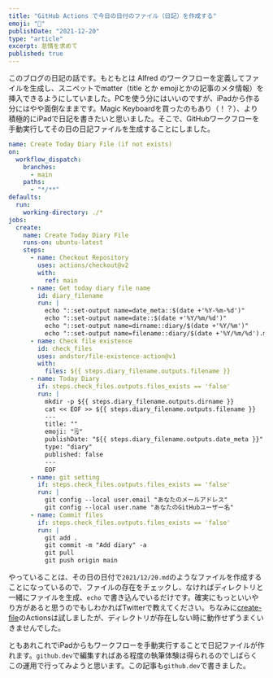 ```yaml
---
title: "GitHub Actions で今日の日付のファイル（日記）を作成する"
emoji: "📔"
publishDate: "2021-12-20"
type: "article"
excerpt: 怠惰を求めて
published: true
---
```


このブログの日記の話です。もともとは Alfred のワークフローを定義してファイルを生成し、スニペットでmatter（title とか emojiとかの記事のメタ情報）を挿入できるようにしていました。PCを使う分にはいいのですが、iPadから作る分にはやや面倒なままです。Magic Keyboardを買ったのもあり（！？）、より積極的にiPadで日記を書きたいと思いました。そこで、GitHubワークフローを手動実行してその日の日記ファイルを生成することにしました。

```yml:.github/workflows/create-diary.yml
name: Create Today Diary File (if not exists)
on:
  workflow_dispatch:
    branches:
      - main
    paths:
      - "*/**"
defaults:
  run:
    working-directory: ./*
jobs:
  create:
    name: Create Today Diary File
    runs-on: ubuntu-latest
    steps:
      - name: Checkout Repository
        uses: actions/checkout@v2
        with:
          ref: main
      - name: Get today diary file name
        id: diary_filename
        run: |
          echo "::set-output name=date_meta::$(date +'%Y-%m-%d')"
          echo "::set-output name=date::$(date +'%Y/%m/%d')"
          echo "::set-output name=dirname::diary/$(date +'%Y/%m')"
          echo "::set-output name=filename::diary/$(date +'%Y/%m/%d').md"
      - name: Check file existence
        id: check_files
        uses: andstor/file-existence-action@v1
        with:
          files: ${{ steps.diary_filename.outputs.filename }}
      - name: Today Diary
        if: steps.check_files.outputs.files_exists == 'false'
        run: |
          mkdir -p ${{ steps.diary_filename.outputs.dirname }}
          cat << EOF >> ${{ steps.diary_filename.outputs.filename }}
          ---
          title: ""
          emoji: "🗒"
          publishDate: "${{ steps.diary_filename.outputs.date_meta }}"
          type: "diary"
          published: false
          ---
          EOF
      - name: git setting
        if: steps.check_files.outputs.files_exists == 'false'
        run: |
          git config --local user.email "あなたのメールアドレス"
          git config --local user.name "あなたのGitHubユーザー名"
      - name: Commit files
        if: steps.check_files.outputs.files_exists == 'false'
        run: |
          git add .
          git commit -m "Add diary" -a
          git pull
          git push origin main
```

やっていることは、その日の日付で`2021/12/20.md`のようなファイルを作成することになっているので、ファイルの存在をチェックし、なければディレクトリと一緒にファイルを生成、`echo` で書き込んでいるだけです。確実にもっといいやり方があると思うのでもしわかればTwitterで教えてください。ちなみに[create-file](https://github.com/marketplace/actions/create-file)のActionsは試しましたが、ディレクトリが存在しない時に動作せずうまくいきませんでした。

ともあれこれでiPadからもワークフローを手動実行することで日記ファイルが作れます。`github.dev`で編集すればある程度の執筆体験は得られるのでしばらくこの運用で行ってみようと思います。この記事も`github.dev`で書きました。